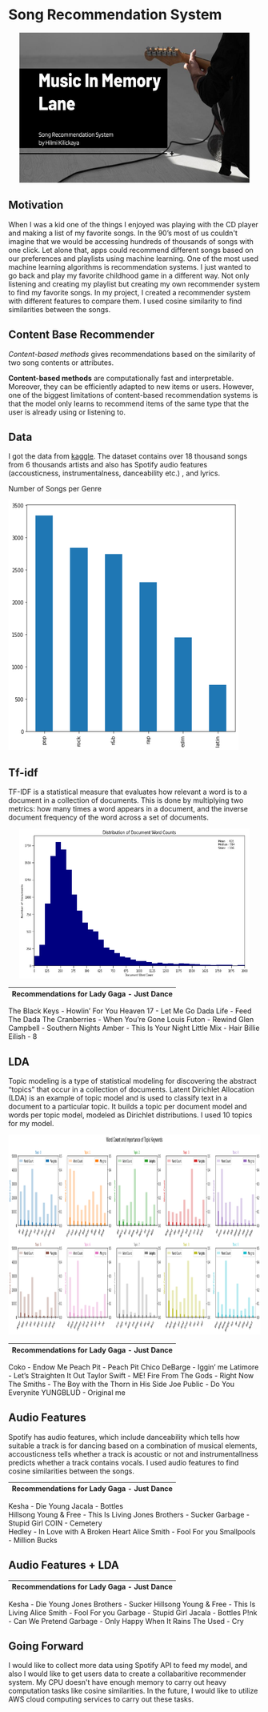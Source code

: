 # Song Recommendation System

<p align="center">
  <img width="460" height="300" src="https://github.com/hilmikilickaya/song-recommendation/blob/master/img/SongRecommender.jpg">
  </p>
  
  ## Motivation
  When I was a kid one of the things I enjoyed was playing with the CD player and making a list of my favorite songs. In the 90’s most of us couldn't imagine that we would be accessing hundreds of thousands of songs with one click. Let alone that, apps could recommend different songs based on our preferences and playlists using machine learning. One of the most used machine learning algorithms is recommendation systems. I just wanted to go back and play my favorite childhood game in a different way. Not only listening and creating my playlist but creating my own recommender system to find my favorite songs.  In my project, I created a recommender system with different features to compare them. I used cosine similarity to find similarities between the songs.
  
  ## Content Base Recommender
  *Content-based methods* gives recommendations based on the similarity of two song contents or attributes. 

 **Content-based methods** are computationally fast and interpretable. Moreover, they can be efficiently adapted to new items or users. 
However, one of the biggest limitations of content-based recommendation systems is that the model only learns to recommend items of the same type that the user is already using or listening to.
  
  
  ## Data
  
  I got the data from [kaggle](https://www.kaggle.com/imuhammad/audio-features-and-lyrics-of-spotify-songs). The dataset contains over 18 thousand songs from 6 thousands artists and also has Spotify audio features (accousticness, instrumentalness, danceability etc.) , and lyrics.
                                 
  <p align="center">
  <p>Number of Songs per Genre</p>
  <img width="460" height="500" src="https://github.com/hilmikilickaya/song-recommendation/blob/master/img/genre.png">
  </p>

  ## Tf-idf 
  TF-IDF is a statistical measure that evaluates how relevant a word is to a document in a collection of documents. This is done by multiplying two metrics: how many times a word appears in a document, and the inverse document frequency of the word across a set of documents.
  
  <p align="center">
  <img width="460" height="300" src="https://github.com/hilmikilickaya/song-recommendation/blob/master/img/lessbins_doc.png">
  </p>
  
  | Recommendations for Lady Gaga - Just Dance  |
  | --------------------------------------------|
   The Black Keys - Howlin’ For You
Heaven 17 - Let Me Go
Dada Life - Feed The Dada 
The Cranberries - When You’re Gone
Louis Futon - Rewind 
Glen Campbell - Southern Nights 
Amber - This Is Your Night
Little Mix - Hair
Billie Eilish - 8 


  ## LDA 
  Topic modeling is a type of statistical modeling for discovering the abstract “topics” that occur in a collection of documents. Latent Dirichlet Allocation (LDA) is an example of topic model and is used to classify text in a document to a particular topic. It builds a topic per document model and words per topic model, modeled as Dirichlet distributions. I used 10 topics for my model.
  
  <p align="center">
  <img width="900" height="400" src="https://github.com/hilmikilickaya/song-recommendation/blob/master/img/topicwords.png.png">
  </p>
  
  | Recommendations for Lady Gaga - Just Dance  |
  | --------------------------------------------|
   Coko - Endow Me
Peach Pit - Peach Pit 
Chico DeBarge - Iggin’ me
Latimore - Let’s Straighten It Out
Taylor Swift - ME!
Fire From The Gods - Right Now 
The Smiths - The Boy with the Thorn in His Side
Joe Public - Do You Everynite
YUNGBLUD - Original me 

  
  ## Audio Features
   Spotify has audio features, which include danceability which tells how suitable a track is for dancing based on a combination of musical elements, accousticness tells whether a track is acoustic or not and instrumentallness predicts whether a track contains vocals. I used audio features to find cosine similarities between the songs. 

  | Recommendations for Lady Gaga - Just Dance  |
  | --------------------------------------------|
   Kesha - Die Young
Jacala - Bottles  
Hillsong Young & Free - This Is Living
Jones Brothers - Sucker
Garbage - Stupid Girl
COIN - Cemetery  
Hedley - In Love with A Broken Heart
Alice Smith - Fool For you
Smallpools - Million Bucks

  
  ## Audio Features + LDA
  | Recommendations for Lady Gaga - Just Dance  |
  | --------------------------------------------|
   Kesha - Die Young
Jones Brothers - Sucker 
Hillsong Young & Free - This Is Living
Alice Smith - Fool For you
Garbage - Stupid Girl
Jacala - Bottles 
P!nk - Can We Pretend
Garbage - Only Happy  When It Rains
The Used - Cry



## Going Forward
I would like to collect more data using Spotify API to feed my model, and also I would like to get users data to create a collabaritive recommender system. My CPU doesn't have enough memory to carry out heavy computation tasks like cosine similarities. In the future, I would like to utilize AWS cloud computing services to carry out these tasks. 
